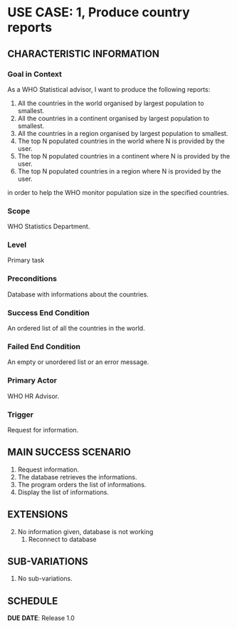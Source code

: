 # USE CASE: 1, Produce country reports

## CHARACTERISTIC INFORMATION

### Goal in Context

As a WHO Statistical advisor, I want to produce the following reports:

1. All the countries in the world organised by largest population to smallest.
2. All the countries in a continent organised by largest population to smallest.
3. All the countries in a region organised by largest population to smallest.
4. The top N populated countries in the world where N is provided by the user.
5. The top N populated countries in a continent where N is provided by the user.
6. The top N populated countries in a region where N is provided by the user.

in order to help the WHO monitor population size in the specified countries.

### Scope

WHO Statistics Department.

### Level

Primary task

### Preconditions

Database with informations about the countries.

### Success End Condition

An ordered list of all the countries in the world.

### Failed End Condition

An empty or unordered list or an error message.

### Primary Actor

WHO HR Advisor.

### Trigger

Request for information.

## MAIN SUCCESS SCENARIO

1. Request information.
2. The database retrieves the informations.
3. The program orders the list of informations.
4. Display the list of informations.

## EXTENSIONS

2. No information given, database is not working
      1. Reconnect to database

## SUB-VARIATIONS

1. No sub-variations.

## SCHEDULE

**DUE DATE**: Release 1.0
